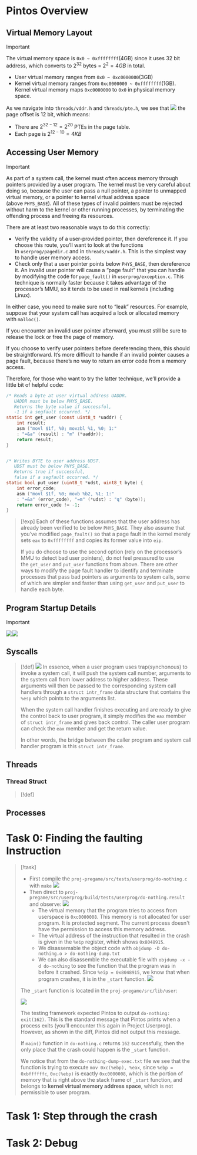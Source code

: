 # Pintos Overview
## Virtual Memory Layout
> [!important]
> The virtual memory space is `0x0 ~ 0xffffffff`(4GB) since it uses 32 bit address, which converts to $2^{32}$ bytes = $2^{2} =4GB$ in total.
> - User virtual memory ranges from `0x0 ~ 0xc0000000`(3GB)
> - Kernel virtual memory ranges from `0xc0000000 ~ 0xffffffff`(1GB). Kernel virtual memory maps `0xc0000000` to `0x0` in physical memory space.
> 
> As we navigate into `threads/vddr.h` and `threads/pte.h`, we see that ![](Project0_Pregame.assets/image-20240404215159187.png)
> the page offset is 12 bit, which means:
> - There are $2^{32-12}=2^{20}$ PTEs in the page table.
> - Each page is $2^{12-10}=4KB$



## Accessing User Memory
> [!important]
> As part of a system call, the kernel must often access memory through pointers provided by a user program. The kernel must be very careful about doing so, because the user can pass a null pointer, a pointer to unmapped virtual memory, or a pointer to kernel virtual address space (above `PHYS_BASE`). All of these types of invalid pointers must be rejected without harm to the kernel or other running processes, by terminating the offending process and freeing its resources.
> 
> There are at least two reasonable ways to do this correctly:
> - Verify the validity of a user-provided pointer, then dereference it. If you choose this route, you’ll want to look at the functions in `userprog/pagedir.c` and in `threads/vaddr.h`. This is the simplest way to handle user memory access.
> - Check only that a user pointer points below `PHYS_BASE`, then dereference it. An invalid user pointer will cause a “page fault” that you can handle by modifying the code for `page_fault()` in `userprog/exception.c`. This technique is normally faster because it takes advantage of the processor’s MMU, so it tends to be used in real kernels (including Linux).
> 
> In either case, you need to make sure not to “leak” resources. For example, suppose that your system call has acquired a lock or allocated memory with `malloc()`. 
> 
> If you encounter an invalid user pointer afterward, you must still be sure to release the lock or free the page of memory. 
> 
> If you choose to verify user pointers before dereferencing them, this should be straightforward. It’s more difficult to handle if an invalid pointer causes a page fault, because there’s no way to return an error code from a memory access. 
> 
> Therefore, for those who want to try the latter technique, we’ll provide a little bit of helpful code:
```c
/* Reads a byte at user virtual address UADDR.
   UADDR must be below PHYS_BASE.
   Returns the byte value if successful,
   -1 if a segfault occurred. */
static int get_user (const uint8_t *uaddr) {
    int result;
    asm ("movl $1f, %0; movzbl %1, %0; 1:"
    : "=&a" (result) : "m" (*uaddr));
    return result;
}


/* Writes BYTE to user address UDST.
   UDST must be below PHYS_BASE.
   Returns true if successful,
   false if a segfault occurred. */
static bool put_user (uint8_t *udst, uint8_t byte) {
    int error_code;
    asm ("movl $1f, %0; movb %b2, %1; 1:"
    : "=&a" (error_code), "=m" (*udst) : "q" (byte));
    return error_code != -1;
}
```
> [!exp]
> Each of these functions assumes that the user address has already been verified to be below `PHYS_BASE`. They also assume that you’ve modified `page_fault()` so that a page fault in the kernel merely sets `eax` to `0xffffffff` and copies its former value into `eip`.
> 
> If you do choose to use the second option (rely on the processor’s MMU to detect bad user pointers), do not feel pressured to use the `get_user` and `put_user` functions from above. There are other ways to modify the page fault handler to identify and terminate processes that pass bad pointers as arguments to system calls, some of which are simpler and faster than using `get_user` and `put_user` to handle each byte.


## Program Startup Details
> [!important]
> ![](Project0_Pregame.assets/image-20240405101329667.png)![](Project0_Pregame.assets/image-20240405101336669.png)


## Syscalls
> [!def]
> ![](Project0_Pregame.assets/image-20240405101633370.png)
> In essence, when a user program uses trap(synchonous) to invoke a system call, it will push the system call number, arguments to the system call from lower address to higher address. These arguments will then be passed to the corresponding system call handlers through a `struct intr_frame` data structure that contains the `%esp` which points to the arguments list.
> 
> When the system call handler finishes executing and are ready to give the control back to user program, it simply modifies the `eax` member of `struct intr_frame` and gives back control. The caller user program can check the `eax` member and get the return value.
> 
> In other words, the bridge between the caller program and system call handler program is this `struct intr_frame`.



## Threads
### Thread Struct
> [!def]







## Processes






# Task 0: Finding the faulting Instruction
> [!task]
> - First compile the `proj-pregame/src/tests/userprog/do-nothing.c` with `make`
> ![](Project0_Pregame.assets/image-20240404192309162.png)
> - Then direct to `proj-pregame/src/userprog/build/tests/userprog/do-nothing.result` and observe:
> ![](Project0_Pregame.assets/image-20240404173606142.png)
> 	- The virtual memory that the program tries to access from userspace is `0xc0000008`. This memory is not allocated for user program. It is protected segment. The current process doesn't have the permission to access this memory address.
> 	- The virtual address of the instruction that resulted in the crash is given in the `%eip` register, which shows `0x8048915`.
> 	- We disassemable the object code with `objdump -D do-nothing.o > do-nothing-dump.txt`
> 	- We can also disassemble the executable file with `objdump -x -d do-nothing` to see the function that the program was in before it crashed. Since `%eip = 0x8048915`, we know that when program crashes, it is in the `_start` function.
> ![](Project0_Pregame.assets/image-20240404192129327.png)
> 
> The `_start` function is located in the `proj-pregame/src/lib/user`: 
> 
> ![](Project0_Pregame.assets/image-20240404193852362.png)
> 
> The testing framework expected Pintos to output `do-nothing: exit(162)`. This is the standard message that Pintos prints when a process exits (you’ll encounter this again in Project Userprog). However, as shown in the diff, Pintos did not output this message.
> 
> If `main()` function in `do-nothing.c` returns `162` successfully, then the only place that the crash could happen is the `_start` function.
> 
> We notice that from the `do-nothing-dump-exec.txt` file we see that the function is trying to execute `mov 0xc(%ebp), %eax`, since `%ebp = 0xbffffffc`, `0xc(%ebp)` is exactly `0xc0000008`, which is the portion of memory that is right above the stack frame of `_start` function, and belongs to **kernel virtual memory address space**, which is not permissible to user program.







# Task 1: Step through the crash



# Task 2: Debug